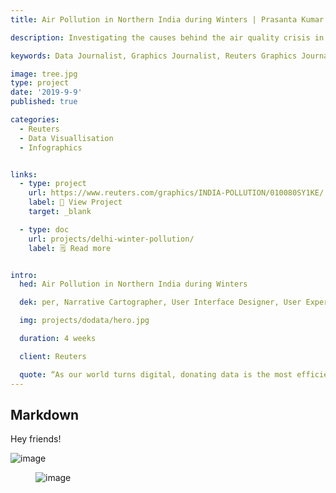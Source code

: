 ```yaml
---
title: Air Pollution in Northern India during Winters | Prasanta Kumar Dutta

description: Investigating the causes behind the air quality crisis in northern India every winter and its extent, using data collected from air quality monitors, satellite imagery from NASA and photographic evidence.

keywords: Data Journalist, Graphics Journalist, Reuters Graphics Journalist, Data Visualisation Developer, Data Visualization Developer, Narrative Cartographer, User Interface Designer, User Experience Designer, Communication Designer, Data Storyteller, Information Designer, Graphic Designer, Art Director, User-centered design, UX, UI, Data Artist, Web Designer, Web Developer, Front-end Web Developer, Photographer, Traveller, Creative writer, Electronics and Communication Engineer, National Institute of Design, National Institute of Technology Durgapur, Prasanta, PrasantaKrDutta, Prasanta Kumar Dutta, Prasanta KrDutta, pkddapacific, pkd.dapacific, pkd_da_pacific, daPacific.

image: tree.jpg
type: project
date: '2019-9-9'
published: true

categories:
  - Reuters
  - Data Visuallisation
  - Infographics


links: 
  - type: project
    url: https://www.reuters.com/graphics/INDIA-POLLUTION/010080SY1KE/
    label: 📔 View Project
    target: _blank

  - type: doc
    url: projects/delhi-winter-pollution/
    label: 🗒️ Read more


intro:
  hed: Air Pollution in Northern India during Winters

  dek: per, Narrative Cartographer, User Interface Designer, User Experience Designer, Communication Designer, Data Storyteller, Information Designer, Graphic Designer, Art Director, User-centered design, UX, UI, Data Artist, Web Designer, Web Developer, Front-end Web Developer, Photographer, Traveller, Creative writer, Electronics and Communication Engineer, National Institute of Design, National Institute

  img: projects/dodata/hero.jpg

  duration: 4 weeks

  client: Reuters

  quote: “As our world turns digital, donating data is the most efficient way of donating” — dodata.org
---
```




## Markdown

<script>
  import Container from '$lib/components/ui/Container/index.svelte';
  import LinkButton from '$lib/components/ui/LinkButton/index.svelte';
  import ProjectNav from '$lib/components/custom/projects/ProjectNav/index.svelte';
</script>

<Container width="sm">

Hey friends!

![image](/media/tree.jpg)

</Container>

<figure>

![image](/media/page.png)

</figure>

<Container width="sm">
  <ProjectNav />
</Container>
